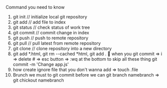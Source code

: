 Command you need to know
1. git init // initialize local git repository
2. git add <file> // add file to index
3. git status // check status of work tree
4. git commit // commit change in index
5. git push // push to remote repository
6. git pull // pull latest from remote repository
7. git clone // clone repository into a new directory
8. git add *.html, git rm --cached *html, git add .
🌈 when you git commit => i => delete # => esc button => :wq at the bottom 
   to skip all these thing git commit -m 'Change app.js'
9. how create ignore file that you don't wanna add => touch .file
10. Brunch
we must to git commit before we can git branch namebranch => git chickout namebranch